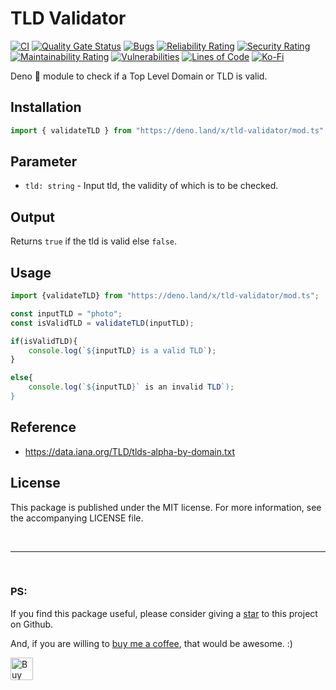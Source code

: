 # TLD Validator

[![CI](https://github.com/arghyadeep-k/deno-tld-validator/actions/workflows/deno-ci.yml/badge.svg?branch=main)](https://github.com/arghyadeep-k/deno-tld-validator/actions/workflows/deno-ci.yml)
[![Quality Gate Status](https://sonarcloud.io/api/project_badges/measure?project=arghyadeep-k_deno-tld-validator&metric=alert_status)](https://sonarcloud.io/dashboard?id=arghyadeep-k_deno-tld-validator)
[![Bugs](https://sonarcloud.io/api/project_badges/measure?project=arghyadeep-k_deno-tld-validator&metric=bugs)](https://sonarcloud.io/dashboard?id=arghyadeep-k_deno-tld-validator)
[![Reliability Rating](https://sonarcloud.io/api/project_badges/measure?project=arghyadeep-k_deno-tld-validator&metric=reliability_rating)](https://sonarcloud.io/dashboard?id=arghyadeep-k_deno-tld-validator)
[![Security Rating](https://sonarcloud.io/api/project_badges/measure?project=arghyadeep-k_deno-tld-validator&metric=security_rating)](https://sonarcloud.io/dashboard?id=arghyadeep-k_deno-tld-validator)
[![Maintainability Rating](https://sonarcloud.io/api/project_badges/measure?project=arghyadeep-k_deno-tld-validator&metric=sqale_rating)](https://sonarcloud.io/dashboard?id=arghyadeep-k_deno-tld-validator)
[![Vulnerabilities](https://sonarcloud.io/api/project_badges/measure?project=arghyadeep-k_deno-tld-validator&metric=vulnerabilities)](https://sonarcloud.io/dashboard?id=arghyadeep-k_deno-tld-validator)
[![Lines of Code](https://sonarcloud.io/api/project_badges/measure?project=arghyadeep-k_deno-tld-validator&metric=ncloc)](https://sonarcloud.io/dashboard?id=arghyadeep-k_deno-tld-validator)
[![Ko-Fi](https://img.shields.io/badge/buy%20me%20a%20coffee-donate-yellow.svg)](https://ko-fi.com/arghyadeep)

Deno 🦕 module to check if a Top Level Domain or TLD is valid.

## Installation

```typescript
import { validateTLD } from "https://deno.land/x/tld-validator/mod.ts";
```

## Parameter
- `tld: string` - Input tld, the validity of which is to be checked.

## Output
Returns `true` if the tld is valid else `false`.

## Usage

```typescript
import {validateTLD} from "https://deno.land/x/tld-validator/mod.ts";

const inputTLD = "photo";
const isValidTLD = validateTLD(inputTLD);

if(isValidTLD){
    console.log(`${inputTLD} is a valid TLD`);
}

else{
    console.log(`${inputTLD}` is an invalid TLD`);
}
```

## Reference

- https://data.iana.org/TLD/tlds-alpha-by-domain.txt

## License

This package is published under the MIT license. For more information, see the
accompanying LICENSE file.

<br>

---

<br>

### PS:

If you find this package useful, please consider giving a
[star](https://github.com/arghyadeep-k/deno-tld-validator) to this project on
Github.

And, if you are willing to [buy me a coffee](https://ko-fi.com/arghyadeep), that
would be awesome. :)

<a href='https://ko-fi.com/arghyadeep' target='_blank'><img height='36' style='border:0px;height:36px;' src='https://cdn.ko-fi.com/cdn/kofi1.png?v=2' border='0' alt='Buy Me a Coffee at ko-fi.com' /></a>


